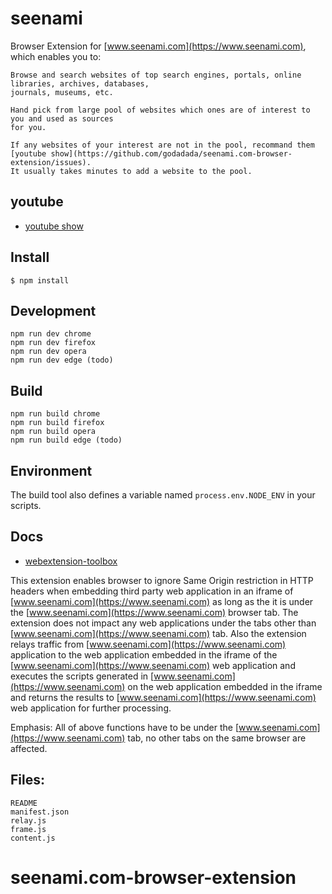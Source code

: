 # seenami

Browser Extension for [www.seenami.com](https://www.seenami.com), which enables you to:

	Browse and search websites of top search engines, portals, online libraries, archives, databases, 
	journals, museums, etc.
	
	Hand pick from large pool of websites which ones are of interest to you and used as sources 
	for you.
	
	If any websites of your interest are not in the pool, recommand them [youtube show](https://github.com/godadada/seenami.com-browser-extension/issues).
	It usually takes minutes to add a website to the pool.

## youtube
	
* [youtube show](https://www.youtube.com/watch?v=e3SOy7TCD6I)

## Install

	$ npm install

## Development

    npm run dev chrome
    npm run dev firefox
    npm run dev opera
    npm run dev edge (todo)

## Build

    npm run build chrome
    npm run build firefox
    npm run build opera
    npm run build edge (todo)

## Environment

The build tool also defines a variable named `process.env.NODE_ENV` in your scripts. 

## Docs

* [webextension-toolbox](https://github.com/HaNdTriX/webextension-toolbox)

This extension enables browser to ignore Same Origin restriction in HTTP headers when embedding
third party web application in an iframe of [www.seenami.com](https://www.seenami.com) as long as the it is under the [www.seenami.com](https://www.seenami.com)
browser tab. The extension does not impact any web applications under the tabs other than [www.seenami.com](https://www.seenami.com)
tab.
Also the extension relays traffic from [www.seenami.com](https://www.seenami.com) application to the web application embedded in the iframe
of the [www.seenami.com](https://www.seenami.com) web application and executes the scripts generated in [www.seenami.com](https://www.seenami.com) on the web
application embedded in the iframe and returns the results to [www.seenami.com](https://www.seenami.com) web application for further processing.

Emphasis: All of above functions have to be under the [www.seenami.com](https://www.seenami.com) tab, no other tabs on the same browser are affected.

## Files:

    README
    manifest.json
    relay.js
    frame.js
    content.js

# seenami.com-browser-extension
